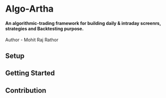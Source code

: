 # Algo-Artha
#### An algorithmic-trading framework for building daily & intraday screenrs, strategies and Backtesting purpose.
Author - Mohit Raj Rathor

## Setup



## Getting Started



## Contribution
